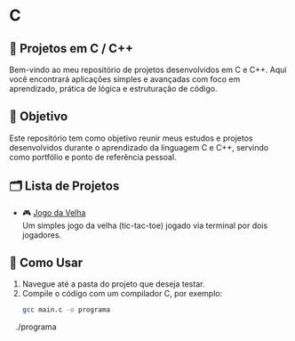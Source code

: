 # C

## 📘 Projetos em C / C++

Bem-vindo ao meu repositório de projetos desenvolvidos em C e C++. Aqui você encontrará aplicações simples e avançadas com foco em aprendizado, prática de lógica e estruturação de código.

## 🎯 Objetivo

Este repositório tem como objetivo reunir meus estudos e projetos desenvolvidos durante o aprendizado da linguagem C e C++, servindo como portfólio e ponto de referência pessoal.


## 🗂 Lista de Projetos

- 🎮 [Jogo da Velha](./jogodavelha)  
  Um simples jogo da velha (tic-tac-toe) jogado via terminal por dois jogadores.


## 🚀 Como Usar

1. Navegue até a pasta do projeto que deseja testar.
2. Compile o código com um compilador C, por exemplo:
   ```bash
   gcc main.c -o programa
   ./programa
